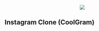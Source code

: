 <p align="center"><img src="https://laravel.com/assets/img/components/logo-laravel.svg"></p>

## Instagram Clone (CoolGram)